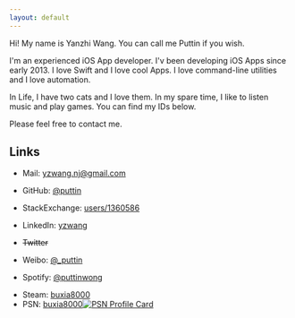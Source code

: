 ```yaml
---
layout: default
---
```


<div class="content-header"></div>

Hi! My name is Yanzhi Wang. You can call me Puttin if you wish.

I'm an experienced iOS App developer. I'v been developing iOS Apps since early 2013. I love Swift and I love cool Apps. I love command-line utilities and I love automation.

In Life, I have two cats and I love them. In my spare time, I like to listen music and play games. You can find my IDs below.

Please feel free to contact me.

## Links

* Mail: [yzwang.nj@gmail.com](mailto:yzwang.nj@gmail.com)

* GitHub: [@puttin](https://github.com/puttin)
* StackExchange: [users/1360586](https://stackexchange.com/users/1360586/puttin?tab=accounts)
* LinkedIn: [yzwang](https://www.linkedin.com/in/yzwang/)

* ~~Twitter~~
* Weibo: [@_puttin](https://weibo.com/u/1005051677220740)

* Spotify: [@puttinwong](https://open.spotify.com/user/puttinwong)

<div class="hover-img">

* Steam: [buxia8000](https://steamcommunity.com/id/buxia8000)
* PSN: [buxia8000![PSN Profile Card](data:,)](https://psnprofiles.com/buxia8000)

</div>
<lazy-hover-img src="https://card.psnprofiles.com/2/buxia8000.png" alt="PSN Profile Card"></lazy-hover-img>
<script type="text/javascript" src="/assets/hover-img.js"></script>
